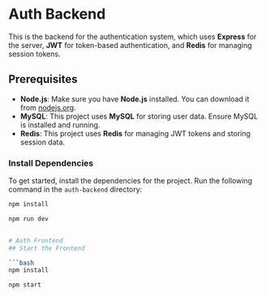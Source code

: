 # Auth Backend

This is the backend for the authentication system, which uses **Express** for the server, **JWT** for token-based authentication, and **Redis** for managing session tokens.

## Prerequisites

- **Node.js**: Make sure you have **Node.js** installed. You can download it from [nodejs.org](https://nodejs.org/).
- **MySQL**: This project uses **MySQL** for storing user data. Ensure MySQL is installed and running.
- **Redis**: This project uses **Redis** for managing JWT tokens and storing session data.

### Install Dependencies

To get started, install the dependencies for the project. Run the following command in the `auth-backend` directory:

```bash
npm install

npm run dev


# Auth Frontend
## Start the Frontend

```bash
npm install

npm start
